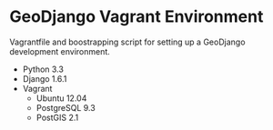 # GeoDjango Vagrant Environment

Vagrantfile and boostrapping script for setting up a GeoDjango development environment.

* Python 3.3
* Django 1.6.1
* Vagrant
  * Ubuntu 12.04
  * PostgreSQL 9.3
  * PostGIS 2.1

